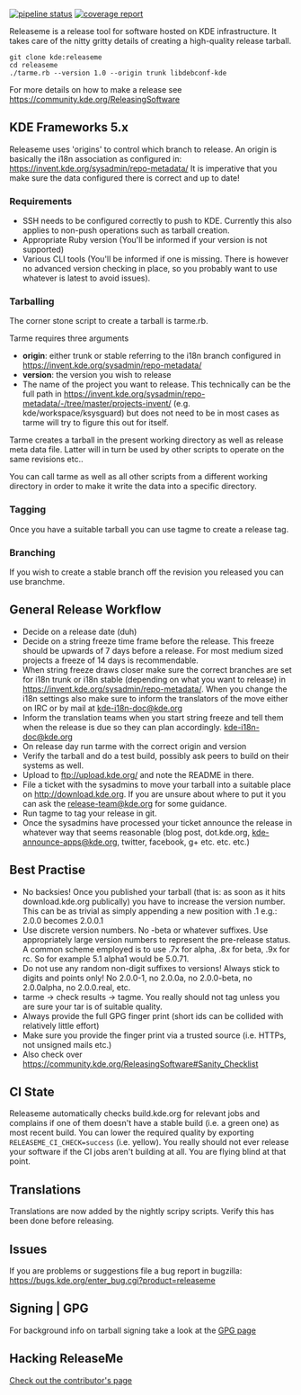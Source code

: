<!--
    SPDX-License-Identifier: CC0-1.0
    SPDX-FileCopyrightText: 2015-2020 Harald Sitter <sitter@kde.org>
    SPDX-FileCopyrightText: 2017 Jonathan Riddell <jr@jriddell.org>
-->

[![pipeline status](https://invent.kde.org/sdk/releaseme/badges/master/pipeline.svg)](https://invent.kde.org/sdk/releaseme/-/commits/master)
[![coverage report](https://invent.kde.org/sdk/releaseme/badges/master/coverage.svg)](https://invent.kde.org/sdk/releaseme/-/commits/master)

Releaseme is a release tool for software hosted on KDE infrastructure. It takes care of the nitty gritty details of creating a high-quality release tarball.

```
git clone kde:releaseme
cd releaseme
./tarme.rb --version 1.0 --origin trunk libdebconf-kde
```

For more details on how to make a release see
https://community.kde.org/ReleasingSoftware

## KDE Frameworks 5.x

Releaseme uses 'origins' to control which branch to release. An origin is 
basically the i18n association as configured in:
https://invent.kde.org/sysadmin/repo-metadata/
It is imperative that you make sure the data configured there is
correct and up to date!

### Requirements

- SSH needs to be configured correctly to push to KDE. Currently this also
  applies to non-push operations such as tarball creation.
- Appropriate Ruby version (You'll be informed if your version is not supported)
- Various CLI tools (You'll be informed if one is missing. There is however no
  advanced version checking in place, so you probably want to use whatever is
  latest to avoid issues).

### Tarballing

The corner stone script to create a tarball is tarme.rb.

Tarme requires three arguments

- **origin**: either trunk or stable referring to the i18n branch configured in
  https://invent.kde.org/sysadmin/repo-metadata/
- **version**: the version you wish to release
- The name of the project you want to release. This technically can be the
  full path in https://invent.kde.org/sysadmin/repo-metadata/-/tree/master/projects-invent/
  (e.g. kde/workspace/ksysguard) but does not need to be in most cases as
  tarme will try to figure this out for itself.

Tarme creates a tarball in the present working directory as well as release meta
data file. Latter will in turn be used by other scripts to operate on the same
revisions etc..

You can call tarme as well as all other scripts from a different working
directory in order to make it write the data into a specific directory.

### Tagging

Once you have a suitable tarball you can use tagme to create a release tag.

### Branching

If you wish to create a stable branch off the revision you released you can use
branchme.

## General Release Workflow

- Decide on a release date (duh)
- Decide on a string freeze time frame before the release. This freeze should be
  upwards of 7 days before a release. For most medium sized projects a freeze of
  14 days is recommendable.
- When string freeze draws closer make sure the correct branches are set for
  i18n trunk or i18n stable (depending on what you want to release) in
  https://invent.kde.org/sysadmin/repo-metadata/.
  When you change the i18n settings also make sure to inform the
  translators of the move either on IRC or by mail at kde-i18n-doc@kde.org
- Inform the translation teams when you start string freeze and tell them when
  the release is due so they can plan accordingly. kde-i18n-doc@kde.org
- On release day run tarme with the correct origin and version
- Verify the tarball and do a test build, possibly ask peers to build on their
  systems as well.
- Upload to ftp://upload.kde.org/ and note the README in there.
- File a ticket with the sysadmins to move your tarball into a suitable place on
  http://download.kde.org. If you are unsure about where to put it you can
  ask the release-team@kde.org for some guidance.
- Run tagme to tag your release in git.
- Once the sysadmins have processed your ticket announce the release in whatever
  way that seems reasonable (blog post, dot.kde.org, kde-announce-apps@kde.org,
  twitter, facebook, g+ etc. etc. etc.)

## Best Practise

- No backsies! Once you published your tarball (that is: as soon as it hits
  download.kde.org publically) you have to increase the version number.
  This can be as trivial as simply appending a new position with .1 e.g.:
  2.0.0 becomes 2.0.0.1
- Use discrete version numbers. No -beta or whatever suffixes. Use appropriately
  large version numbers to represent the pre-release status.
  A common scheme employed is to use .7x for alpha, .8x for beta, .9x for rc.
  So for example 5.1 alpha1 would be 5.0.71.
- Do not use any random non-digit suffixes to versions! Always stick to digits
  and points only!
  No 2.0.0-1, no 2.0.0a, no 2.0.0-beta, no 2.0.0alpha, no 2.0.0.real, etc.
- tarme -> check results -> tagme. You really should not tag unless you are
  sure your tar is of suitable quality.
- Always provide the full GPG finger print (short ids can be collided with
  relatively little effort)
- Make sure you provide the finger print via a trusted source (i.e. HTTPs, not
  unsigned mails etc.)
- Also check over https://community.kde.org/ReleasingSoftware#Sanity_Checklist

## CI State

Releaseme automatically checks build.kde.org for relevant jobs and complains if
one of them doesn't have a stable build (i.e. a green one) as most recent
build. You can lower the required quality by exporting
`RELEASEME_CI_CHECK=success` (i.e. yellow). You really should not ever release
your software if the CI jobs aren't building at all. You are flying blind at
that point.

## Translations

Translations are now added by the nightly scripy scripts.  Verify this has been 
done before releasing.

## Issues

If you are problems or suggestions file a bug report in bugzilla:
https://bugs.kde.org/enter_bug.cgi?product=releaseme

## Signing | GPG

For background info on tarball signing take a look at the [GPG page](GPG.md)

## Hacking ReleaseMe

[Check out the contributor's page](Contributing.md)
